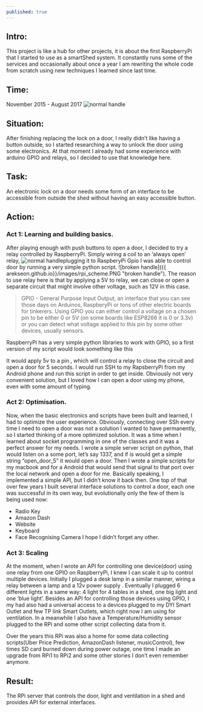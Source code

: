 ```yaml
---
published: true
---
```

## Intro: 
This project is like a hub for other projects, it is about the first RaspberryPi that I started to use as a smartShed system. It constantly runs some of the services and occasionally about once a year I am rewriting the whole code from scratch using new techniques I learned since last time.
## Time: 
November 2015 - August 2017
![normal handle](https://upload.wikimedia.org/wikipedia/commons/thumb/b/b4/Raspberry_Pi_3_Model_B.png/800px-Raspberry_Pi_3_Model_B.png "normal handle")
## Situation: 
After finishing replacing the lock on a door, I really didn’t like having a button outside, so I started researching a way to unlock the door using some electronics. At that moment I already had some experience with arduino GPIO and relays, so I decided to use that knowledge here.
## Task: 
An electronic lock on a door needs some form of an interface to be accessible from outside the shed without having an easy accessible button.
## Action: 
### Act 1: Learning and building basics. 
After playing enough with push buttons to open a door, I decided to try a relay controlled by RaspberryPi. Simply wiring a coil to an ‘always open’ relay, ![normal handle](https://www.jaycar.co.nz/medias/sys_master/images/9074736431134/arduino-compatible-5v-relay-boardImageMain-515.jpg "normal handle")plugging it to RaspberyPi Gpio I was able to control door by running a very simple python script. ![broken handle]({{ arekseon.github.io}}/images/rpi_scheme.PNG "broken handle"). The reason to use relay here is that by applying a 5V to relay, we can close or open a separate circuit that might involve other voltage, such as 12V in this case. 
  
> GPIO - General Purpose Input Output, an interface that you can see those days on Arduinos, RaspberyPi or tons of other electric boards for tinkerers. Using GPIO you can either control a voltage on a chosen pin to be either 0 or 5V (on some boards like ESP8266 it is 0 or 3.3v) or you can detect what voltage applied to this pin by some other devices, usually sensors. 

 RaspberryPi has a very simple python libraries to work with GPIO, so a first version of my script would look something like this 
  <code></code>
  
It would apply 5v to a pin <pin number>, which will control a relay to close the circuit and open a door for 5 seconds. I would run SSH to my RapsberryPi from my Android phone and run this script in order to get inside. Obviously not very convenient solution, but I loved how I can open a door using my phone, even with some amount of typing.
### Act 2: Optimisation.
Now, when the basic electronics and scripts have been built and learned, I had to optimize the user experience. Obviously, connecting over SSh every time I need to open a door was not a solution I wanted to have permanently, so I started thinking of a more optimized solution. It was a time when I learned about socket programming in one of the classes and it was a perfect answer for my needs. I wrote a simple server script on python, that would listen on a some port, let’s say 1337, and if is would get a simple string “open_door_5” it would open a door. Then I wrote a simple scripts for my macbook and for a Android that would send that signal to that port over the local network and open a door for me. Basically speaking, I implemented a simple API, but I didn’t know it back then. One top of that over few years I built several interface solutions to control a door, each one was successful in its own way, but evolutionally only the few of them is being used now:
* Radio Key <link>
* Amazon Dash <link>
* Website<link>
* Keyboard<link>
* Face Recognising Camera <link>
I hope I didn’t forget any other.


### Act 3: Scaling 
At the moment, when I wrote an API for controlling one device(door) using one relay from one GPIO on RaspberryPi, I knew I can scale it up to control multiple devices. Initially I plugged a desk lamp in a similar manner, wiring a relay between a lamp and a 12v power supply <diagram>. Eventually I plugged 6 different lights in a same way: 4 light for 4 tables in a shed, one big light and one ‘blue light’. Besides an API for controlling those devices using GPIO, I my had also had a universal access to a devices plugged to my DYI Smart Outlet <link> and few TP link Smart Outlets, which right now I am using for ventilation<link>. In a meanwhile I also have a Temperature/Humidity sensor plugged to the RPi and some other script collecting data from it. <screenshot of the status board> 

Over the years this RPi was also a home for some data collecting scripts(Uber Price Prediction<link>, AmazonDash listener<link>, musicControl<link>), few times SD card burned down during power outage, one time I made an upgrade from RPi1 to RPi2 and some other stories I don’t even remember anymore. 

## Result:
The RPi server that controls the door, light and ventilation in a shed and provides API for external interfaces. 

